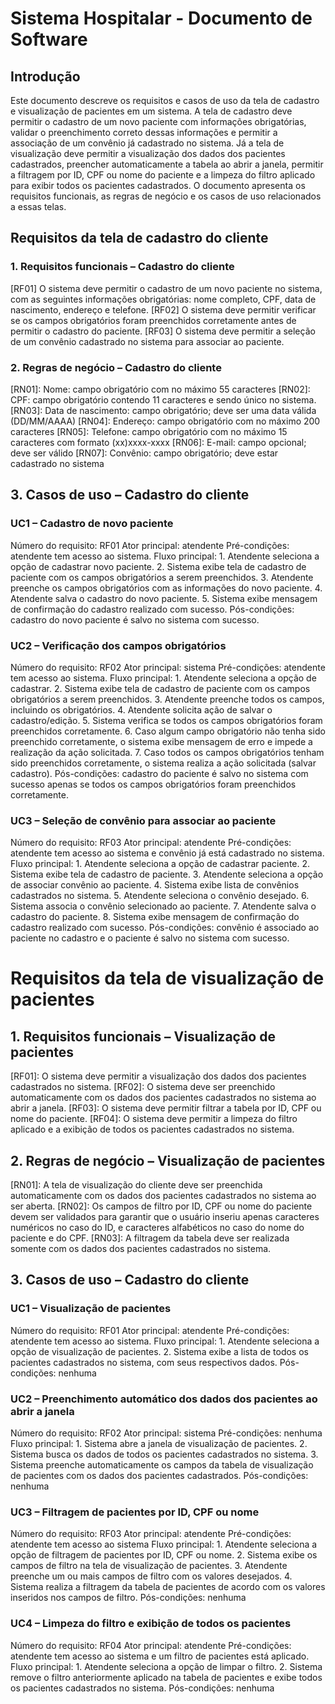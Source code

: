 <h1>Sistema Hospitalar - Documento de Software</h1>

<h2>Introdução</h2>



Este documento descreve os requisitos e casos de uso da tela de cadastro e visualização de pacientes em um sistema. A tela de cadastro deve permitir o cadastro de um novo paciente com informações obrigatórias, validar o preenchimento correto dessas informações e permitir a associação de um convênio já cadastrado no sistema. Já a tela de visualização deve permitir a visualização dos dados dos pacientes cadastrados, preencher automaticamente a tabela ao abrir a janela, permitir a filtragem por ID, CPF ou nome do paciente e a limpeza do filtro aplicado para exibir todos os pacientes cadastrados. O documento apresenta os requisitos funcionais, as regras de negócio e os casos de uso relacionados a essas telas.

<h2>Requisitos da tela de cadastro do cliente</h2>

<h3>1.	Requisitos funcionais – Cadastro do cliente</h3>
[RF01] O sistema deve permitir o cadastro de um novo paciente no sistema, com as seguintes informações obrigatórias: nome completo, CPF, data de nascimento, endereço e telefone.
[RF02] O sistema deve permitir verificar se os campos obrigatórios foram preenchidos corretamente antes de permitir o cadastro do paciente.
[RF03] O sistema deve permitir a seleção de um convênio cadastrado no sistema para associar ao paciente.

<h3>2.	Regras de negócio – Cadastro do cliente</h3>
[RN01]: Nome: campo obrigatório com no máximo 55 caracteres
[RN02]: CPF: campo obrigatório contendo 11 caracteres e sendo único no sistema.
[RN03]: Data de nascimento: campo obrigatório; deve ser uma data válida (DD/MM/AAAA)
[RN04]: Endereço: campo obrigatório com no máximo 200 caracteres
[RN05]: Telefone: campo obrigatório com no máximo 15 caracteres com formato (xx)xxxx-xxxx
[RN06]: E-mail: campo opcional; deve ser válido
[RN07]: Convênio: campo obrigatório; deve estar cadastrado no sistema

<h2>3.	Casos de uso – Cadastro do cliente</h2>

<h3>UC1 – Cadastro de novo paciente</h3>
Número do requisito: RF01
Ator principal: atendente 
Pré-condições: atendente tem acesso ao sistema.
Fluxo principal:
1.	Atendente seleciona a opção de cadastrar novo paciente.
2.	Sistema exibe tela de cadastro de paciente com os campos obrigatórios a serem preenchidos.
3.	Atendente preenche os campos obrigatórios com as informações do novo paciente.
4.	Atendente salva o cadastro do novo paciente.
5.	Sistema exibe mensagem de confirmação do cadastro realizado com sucesso.
Pós-condições: cadastro do novo paciente é salvo no sistema com sucesso.

<h3>UC2 – Verificação dos campos obrigatórios</h3>
Número do requisito: RF02 
Ator principal: sistema 
Pré-condições: atendente tem acesso ao sistema.
Fluxo principal:
1.	Atendente seleciona a opção de cadastrar.
2.	Sistema exibe tela de cadastro de paciente com os campos obrigatórios a serem preenchidos.
3.	Atendente preenche todos os campos, incluindo os obrigatórios.
4.	Atendente solicita ação de salvar o cadastro/edição.
5.	Sistema verifica se todos os campos obrigatórios foram preenchidos corretamente.
6.	Caso algum campo obrigatório não tenha sido preenchido corretamente, o sistema exibe mensagem de erro e impede a realização da ação solicitada.
7.	Caso todos os campos obrigatórios tenham sido preenchidos corretamente, o sistema realiza a ação solicitada (salvar cadastro).
Pós-condições: cadastro do paciente é salvo no sistema com sucesso apenas se todos os campos obrigatórios foram preenchidos corretamente.

<h3>UC3 – Seleção de convênio para associar ao paciente</h3>
Número do requisito: RF03 
Ator principal: atendente 
Pré-condições: atendente tem acesso ao sistema e convênio já está cadastrado no sistema.
Fluxo principal:
1.	Atendente seleciona a opção de cadastrar paciente.
2.	Sistema exibe tela de cadastro de paciente.
3.	Atendente seleciona a opção de associar convênio ao paciente.
4.	Sistema exibe lista de convênios cadastrados no sistema.
5.	Atendente seleciona o convênio desejado.
6.	Sistema associa o convênio selecionado ao paciente.
7.	Atendente salva o cadastro do paciente.
8.	Sistema exibe mensagem de confirmação do cadastro realizado com sucesso.
Pós-condições: convênio é associado ao paciente no cadastro e o paciente é salvo no sistema com sucesso.









<h1>Requisitos da tela de visualização de pacientes</h1>

<h2>1.	Requisitos funcionais – Visualização de pacientes</h2>

[RF01]: O sistema deve permitir a visualização dos dados dos pacientes cadastrados no sistema.
[RF02]: O sistema deve ser preenchido automaticamente com os dados dos pacientes cadastrados no sistema ao abrir a janela.
[RF03]: O sistema deve permitir filtrar a tabela por ID, CPF ou nome do paciente.
[RF04]: O sistema deve permitir a limpeza do filtro aplicado e a exibição de todos os pacientes cadastrados no sistema.

<h2>2.	Regras de negócio – Visualização de pacientes</h2>

[RN01]: A tela de visualização do cliente deve ser preenchida automaticamente com os dados dos pacientes cadastrados no sistema ao ser aberta.
[RN02]: Os campos de filtro por ID, CPF ou nome do paciente devem ser validados para garantir que o usuário inseriu apenas caracteres numéricos no caso do ID, e caracteres alfabéticos no caso do nome do paciente e do CPF.
[RN03]: A filtragem da tabela deve ser realizada somente com os dados dos pacientes cadastrados no sistema.

<h2>3.	Casos de uso – Cadastro do cliente</h2>

<h3>UC1 – Visualização de pacientes</h3>
Número do requisito: RF01
Ator principal: atendente
Pré-condições: atendente tem acesso ao sistema.
Fluxo principal:
1.	Atendente seleciona a opção de visualização de pacientes.
2.	Sistema exibe a lista de todos os pacientes cadastrados no sistema, com seus respectivos dados.
Pós-condições: nenhuma

<h3>UC2 – Preenchimento automático dos dados dos pacientes ao abrir a janela</h3>
Número do requisito: RF02
Ator principal: sistema
Pré-condições: nenhuma
Fluxo principal:
1.	Sistema abre a janela de visualização de pacientes.
2.	Sistema busca os dados de todos os pacientes cadastrados no sistema.
3.	Sistema preenche automaticamente os campos da tabela de visualização de pacientes com os dados dos pacientes cadastrados.
Pós-condições: nenhuma

<h3>UC3 – Filtragem de pacientes por ID, CPF ou nome</h3>
Número do requisito: RF03
Ator principal: atendente
Pré-condições: atendente tem acesso ao sistema
Fluxo principal:
1.	Atendente seleciona a opção de filtragem de pacientes por ID, CPF ou nome.
2.	Sistema exibe os campos de filtro na tela de visualização de pacientes.
3.	Atendente preenche um ou mais campos de filtro com os valores desejados.
4.	Sistema realiza a filtragem da tabela de pacientes de acordo com os valores inseridos nos campos de filtro.
Pós-condições: nenhuma

<h3>UC4 – Limpeza do filtro e exibição de todos os pacientes</h3>
Número do requisito: RF04
Ator principal: atendente
Pré-condições: atendente tem acesso ao sistema e um filtro de pacientes está aplicado.
Fluxo principal:
1.	Atendente seleciona a opção de limpar o filtro.
2.	Sistema remove o filtro anteriormente aplicado na tabela de pacientes e exibe todos os pacientes cadastrados no sistema.
Pós-condições: nenhuma
